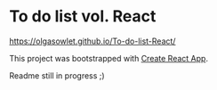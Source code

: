 # To do list vol. React

https://olgasowlet.github.io/To-do-list-React/

This project was bootstrapped with [Create React App](https://github.com/facebook/create-react-app).

Readme still in progress ;) 




